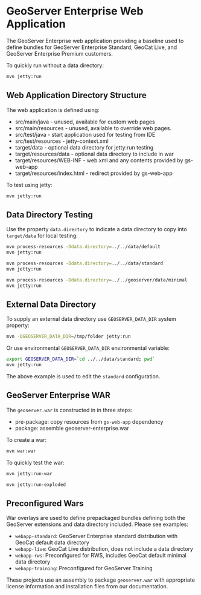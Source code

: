 # GeoServer Enterprise Web Application

The GeoServer Enterprise web application providing a baseline used to define bundles for GeoServer Enterprise Standard, GeoCat Live, and GeoServer Enterprise Premium customers.

To quickly run without a data directory:

```bash
mvn jetty:run
```

## Web Application Directory Structure

The web application is defined using:

* src/main/java - unused, available for custom web pages
* src/main/resources - unused, available to override web pages.
* src/test/java - start application used for testing from IDE
* src/test/resources - jetty-context.xml 
* target/data - optional data directory for jetty:run testing
* target/resources/data - optional data directory to include in war
* target/resources/WEB-INF - web.xml and any contents provided by gs-web-app
* target/resources/index.html - redirect provided by gs-web-app

To test using jetty:

```bash
mvn jetty:run
```

## Data Directory Testing

Use the property `data.directory` to indicate a data directory to copy into `target/data` for local testing:

```bash
mvn process-resources -Ddata.directory=../../data/default
mvn jetty:run
```

```bash
mvn process-resources -Ddata.directory=../../data/standard
mvn jetty:run
```

```bash
mvn process-resources -Ddata.directory=../../geoserver/data/minimal
mvn jetty:run
```


## External Data Directory

To supply an external data directory use `GEOSERVER_DATA_DIR` system property:

```bash
mvn -DGEOSERVER_DATA_DIR=/tmp/folder jetty:run
```

Or use environmental `GEOSERVER_DATA_DIR` environmental variable:

```bash
export GEOSERVER_DATA_DIR=`cd ../../data/standard; pwd`
mvn jetty:run
```

The above example is used to edit the `standard` configuration.

## GeoServer Enterprise WAR

The `geoserver.war` is constructed in in three steps:

* pre-package: copy resources from `gs-web-app` dependency
* package: assemble geoserver-enterprise.war

To create a war:

```bash
mvn war:war
```

To quickly test the war:

```bash
mvn jetty:run-war
```

```bash
mvn jetty:run-exploded
```

## Preconfigured Wars

War overlays are used to define prepackaged bundles defining both the GeoServer extensions and data directory included. Please see examples:

* `webapp-standard`: GeoServer Enterprise standard distribution with GeoCat default data directory
* `webapp-live`: GeoCat Live distribution, does not include a data directory
* `webapp-rws`: Preconfigured for RWS, includes GeoCat default minimal data directory
* `webapp-training`: Preconfigured for GeoServer Training

These projects use an assembly to package `geoserver.war` with appropriate license information and installation files from our documentation.